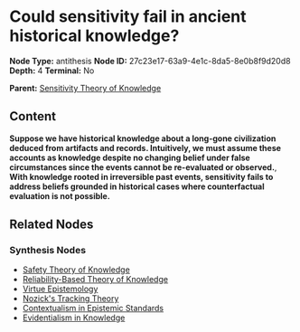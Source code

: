 # Could sensitivity fail in ancient historical knowledge?

**Node Type:** antithesis
**Node ID:** 27c23e17-63a9-4e1c-8da5-8e0b8f9d20d8
**Depth:** 4
**Terminal:** No

**Parent:** [Sensitivity Theory of Knowledge](sensitivity-theory-of-knowledge-synthesis-1b565072-2e11-47e2-95b8-b9e62c82f3a8.md)

## Content

**Suppose we have historical knowledge about a long-gone civilization deduced from artifacts and records. Intuitively, we must assume these accounts as knowledge despite no changing belief under false circumstances since the events cannot be re-evaluated or observed.**, **With knowledge rooted in irreversible past events, sensitivity fails to address beliefs grounded in historical cases where counterfactual evaluation is not possible.**

## Related Nodes

### Synthesis Nodes

- [Safety Theory of Knowledge](safety-theory-of-knowledge-synthesis-bd011194-7388-4dcc-ac11-5ea6fedfbb54.md)
- [Reliability-Based Theory of Knowledge](reliability-based-theory-of-knowledge-synthesis-5c6f833c-0aed-4f0b-90b1-e0b64082de3f.md)
- [Virtue Epistemology](virtue-epistemology-synthesis-c583814c-0f6a-47a2-9aa0-b269c29aa45b.md)
- [Nozick's Tracking Theory](nozicks-tracking-theory-synthesis-c406e465-df18-4a1b-aaaf-17da8b636f86.md)
- [Contextualism in Epistemic Standards](contextualism-in-epistemic-standards-synthesis-f623ba1e-974e-4f1c-8b88-7da2f53028a4.md)
- [Evidentialism in Knowledge](evidentialism-in-knowledge-synthesis-6303d03a-ac04-4cb1-8973-8a2ff7970f99.md)
